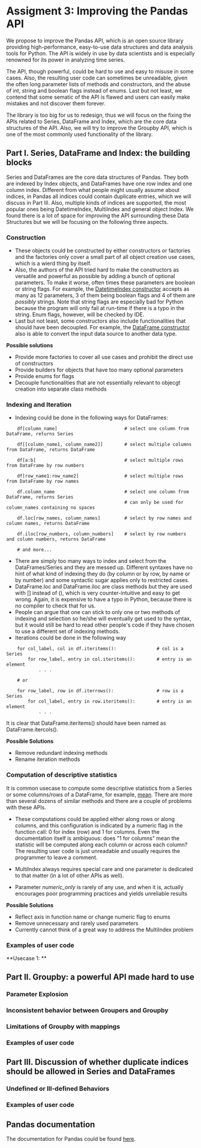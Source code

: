 # Assigment 3: Improving the Pandas API

We propose to improve the Pandas API, which is an open source library providing high-performance, easy-to-use data structures and data analysis tools for Python. The API is widely in use by data scientists and is especially renowned for its power in analyzing time series.

The API, though powerful, could be hard to use and easy to misuse in some cases. Also, the resulting user code can sometimes be unreadable, given the often long parameter lists of methods and constructors, and the abuse of int, string and boolean flags instead of enums. Last but not least, we contend that some sematic of the API is flawed and users can easily make mistakes and not discover them forever.

The library is too big for us to redesign, thus we will focus on the fixing the APIs related to Series, DataFrame and Index, which are the core data structures of the API. Also, we will try to improve the Groupby API, which is one of the most commonly used functionality of the library.


## Part I. Series, DataFrame and Index: the building blocks

Series and DataFrames are the core data structures of Pandas. They both are indexed by Index objects, and DataFrames have one row index and one column index. Different from what people might usually assume about indices, in Pandas all indices could contain duplicate entries, which we will discuss in Part III. Also, multiple kinds of indices are supported, the most popular ones being DatetimeIndex, MultiIndex and general object Index. We found there is a lot of space for improving the API surrounding these Data Structures but we will be focusing on the following three aspects.

### Construction

* These objects could be constructed by either constructors or factories and the factories only cover a small part of all object creation use cases, which is a wierd thing by itself.
* Also, the authors of the API tried hard to make the constructors as versatile and powerful as possible by adding a bunch of optional parameters. To make it worse, often times these parameters are boolean or string flags. For example, the [DatetimeIndex constructor](https://pandas.pydata.org/pandas-docs/version/0.23.4/generated/pandas.DatetimeIndex.html#pandas.DatetimeIndex) accepts as many as 12 parameters, 3 of them being boolean flags and 4 of them are *possibly* strings. Note that string flags are especially bad for Python because the program will only fail at run-time if there is a typo in the string. Enum flags, however, will be checked by IDE.
* Last but not least, some constructors also include functionalities that should have been decoupled. For example, the [DataFrame constructor](https://pandas.pydata.org/pandas-docs/version/0.23.4/generated/pandas.DataFrame.html#pandas.DataFrame) also is able to convert the input data source to another data type. 

**Possible solutions**
* Provide more factories to cover all use cases and prohibit the direct use of constructors
* Provide builders for objects that have too many optional parameters
* Provide enums for flags
* Decouple functionalities that are not essentially relevant to objecgt creation into separate class methods

### Indexing and Iteration

* Indexing could be done in the following ways for DataFrames:
~~~~
    df[column_name]                         # select one column from DataFrame, returns Series

    df[[column_name1, column_name2]]        # select multiple columns from DataFrame, returns DataFrame

    df[a:b]                                 # select multiple rows from DataFrame by row numbers

    df[row_name1:row_name2]                 # select multiple rows from DataFrame by row names

    df.column_name                          # select one column from DataFrame, returns Series
                                            # can only be used for column_names containing no spaces

    df.loc[row_names, column_names]         # select by row names and column names, returns DataFrame

    df.iloc[row_numbers, column_numbers]    # select by row numbers and column numbers, returns DataFrame

    # and more...
~~~~
* There are simply too many ways to index and select from the DataFrames/Series and they are messed up. Different syntaxes have no hint of what kind of indexing they do (by column or by row, by name or by number) and some syntactic sugar applies only to restricted cases.
* DataFrame.loc and DataFrame.iloc are class methods but they are used with [] instead of (), which is very counter-intuitive and easy to get wrong. Again, it is expensive to have a typo in Python, because there is no compiler to check that for us.
* People can argue that one can stick to only one or two methods of indexing and selection so he/she will eventually get used to the syntax, but it would still be hard to read other people's code if they have chosen to use a different set of indexing methods.
* Iterations could be done in the following way
~~~~
    for col_label, col in df.iteritems():               # col is a Series
        for row_label, entry in col.iteritems():        # entry is an element
            . . .

    # or

    for row_label, row in df.iterrows():                # row is a Series
        for col_label, entry in row.iteritems():        # entry is an element
            . . .
~~~~
It is clear that DataFrame.iteritems() should have been named as DataFrame.itercols().

**Possible Solutions**
* Remove redundant indexing methods
* Rename iteration methods

### Computation of descriptive statistics

It is common usecase to compute some descriptive statistics from a Series or some columns/rows of a DataFrame, for example, [mean](https://pandas.pydata.org/pandas-docs/version/0.23.4/generated/pandas.DataFrame.mean.html#pandas.DataFrame.mean). There are more than several dozens of similar methods and there are a couple of problems with these APIs.

* These computations could be applied either along rows or along columns, and this configuration is indicated by a numeric flag in the function call: 0 for index (row) and 1 for columns. Even the documentation itself is ambiguous: does "1 for columns" mean the statistic will be computed along each column or across each column? The resulting user code is just unreadable and usually requires the programmer to leave a comment.

* MultiIndex always requires special care and one parameter is dedicated to that matter (in a lot of other APIs as well).

* Parameter *numeric_only* is rarely of any use, and when it is, actually encourages poor programming practices and yields unreliable results

**Possible Solutions**
* Reflect axis in function name or change numeric flag to enums
* Remove unnecessary and rarely used parameters
* Currently cannot think of a great way to address the MultiIndex problem

### Examples of user code

**Usecase 1: **

## Part II. Groupby: a powerful API made hard to use

### Parameter Explosion

### Inconsistent behavior between Groupers and Groupby

### Limitations of Groupby with mappings

### Examples of user code

## Part III. Discussion of whether duplicate indices should be allowed in Series and DataFrames

### Undefined or Ill-defined Behaviors

### Examples of user code

## Pandas documentation

The documentation for Pandas could be found [here](http://pandas.pydata.org/pandas-docs/stable/).
